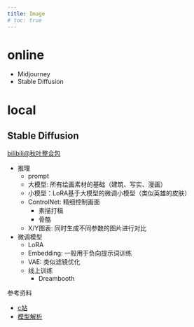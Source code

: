 ```yaml
---
title: Image
# toc: true
---
```


# online
* Midjourney
* Stable Diffusion

# local
## Stable Diffusion
[bilibili@秋叶整合包](https://www.bilibili.com/read/cv22159609/)
* 推理
  * prompt
  * 大模型: 所有绘画素材的基础（建筑、写实、漫画）
  * 小模型：LoRA基于大模型的微调小模型（类似英雄的皮肤）
  * ControlNet: 精细控制画面
    * 素描打稿
    * 骨骼
  * X/Y图表: 同时生成不同参数的图片进行对比
* 微调模型
  * LoRA
  * Embedding: 一般用于负向提示词训练
  * VAE: 类似滤镜优化
  * 线上训练
    * Dreambooth

参考资料
* [c站](https://civitai.com/models)
* [模型解析](https://spell.novelai.dev/)
